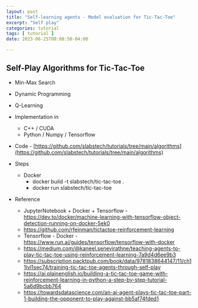 ```yaml
---
layout: post
title: "Self-learning agents - Model evaluation for Tic-Tac-Toe"
excerpt: "Self play"
categories: tutorial
tags: [ tutorial ]
date: 2023-06-25T08:08:50-04:00

---
```


## Self-Play Algorithms for Tic-Tac-Toe

* Min-Max Search
* Dynamic Programming
* Q-Learning

* Implementation in
    * C++ / CUDA
    * Python / Numpy / Tensorflow

* Code - [https://github.com/slabstech/tutorials/tree/main/algorithms](https://github.com/slabstech/tutorials/tree/main/algorithms)
* Steps
    * Docker
        * docker build -t slabstech/tic-tac-toe .
        * docker run slabstech/tic-tac-toe


* Reference
    * JupyterNotebook + Docker + Tensorflow - https://dev.to/docker/machine-learning-with-tensorflow-object-detection-running-on-docker-5ek0
    * https://github.com/rfeinman/tictactoe-reinforcement-learning
    * Tensorflow - Docker - https://www.run.ai/guides/tensorflow/tensorflow-with-docker
    * https://medium.com/@kaneel.senevirathne/teaching-agents-to-play-tic-tac-toe-using-reinforcement-learning-7a9d4d6ee9b3
    * https://subscription.packtpub.com/book/data/9781838644147/11/ch11lvl1sec74/training-tic-tac-toe-agents-through-self-play
    * https://ai.plainenglish.io/building-a-tic-tac-toe-game-with-reinforcement-learning-in-python-a-step-by-step-tutorial-5a6d9bcbb764
    * https://towardsdatascience.com/an-ai-agent-plays-tic-tac-toe-part-1-building-the-opponent-to-play-against-bb5af74fded1